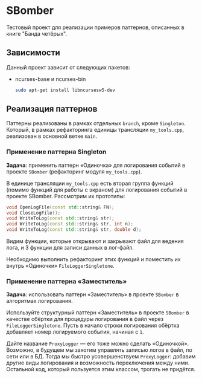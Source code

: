 # SBomber

Тестовый проект для реализации примеров паттернов, описанных в книге "Банда четёрых".

## Зависимости

Данный проект зависит от следующих пакетов:

- ncurses-base и ncurses-bin
  ```bash
  sudo apt-get install libncursesw5-dev
  ```

## Реализация паттернов

Паттерны реализованы в рамках отдельных `branch`, кроме `Singleton`.
Который, в рамках рефакторинга единицы трансляции `my_tools.cpp`,
реализован в основной ветке `main`.

### Применение паттерна Singleton

**Задача**: применить паттерн «Одиночка» для логирования событий в проекте
`SBomber` (рефакторинг модуля `my_tools.cpp`).

В единице трансляции `my_tools.cpp` есть вторая группа функций
(помимо функций для работы с экраном) для логирования событий в проекте SBomber.
Рассмотрим их прототипы:

```c++
void OpenLogFile(const std::string& FN);
void CloseLogFile();
void WriteToLog(const std::string& str);
void WriteToLog(const std::string& str, int n);
void WriteToLog(const std::string& str, double d);
```

Видим функции, которые открывают и закрывают файл для ведения лога,
и 3 функции для записи данных в лог-файл.

Необходимо выполнить рефакторинг этих функций и поместить их внутрь «Одиночки» `FileLoggerSingletone`.


### Применение паттерна «Заместитель»

**Задача**: использовать паттерн «Заместитель» в проекте `SBomber` в алгоритмах
логирования.

Используйте структурный паттерн «Заместитель» в проекте `SBomber` в качестве
обёртки для процедуры логирования в файл через `FileLoggerSingletone`.
Пусть в начало строки логирования обёртка добавляет номер логируемого события,
начиная с `1`.

Дайте название `ProxyLogger` — его тоже можно сделать «Одиночкой».
Возможно, в будущем мы захотим управлять записью логов в файл, по сети или в БД.
Тогда мы быстро усовершенствуем `ProxyLogger`:
добавим другие виды логирования и возможность переключения между ними.
Остальной код, который пользуется этим классом, трогать не придётся.

